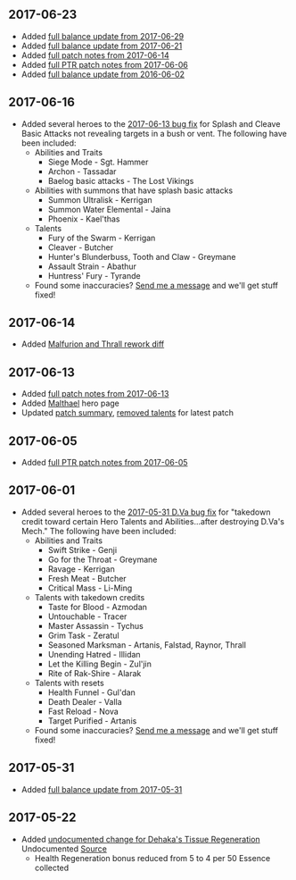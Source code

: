 
## 2017-06-23

* Added [full balance update from 2017-06-29](../patch/2016-06-29-balance-update.html)
* Added [full balance update from 2017-06-21](../patch/2016-06-21-balance-update.html)
* Added [full patch notes from 2017-06-14](../patch/2016-06-14-patch-notes.html)
* Added [full PTR patch notes from 2017-06-06](../patch/2016-06-06-ptr-patch-notes.html)
* Added [full balance update from 2016-06-02](../patch/2016-06-02-balance-update.html)

## 2017-06-16

* Added several heroes to the [2017-06-13 bug fix](../patch/2017-06-13-patch-notes.html#bug-fixes) for Splash and Cleave Basic Attacks not revealing targets in a bush or vent.  The following have been included:
    * Abilities and Traits
        * Siege Mode - Sgt. Hammer
        * Archon - Tassadar
        * Baelog basic attacks - The Lost Vikings
    * Abilities with summons that have splash basic attacks
        * Summon Ultralisk - Kerrigan
        * Summon Water Elemental - Jaina
        * Phoenix - Kael'thas
    * Talents
        * Fury of the Swarm - Kerrigan
        * Cleaver - Butcher
        * Hunter's Blunderbuss, Tooth and Claw - Greymane
        * Assault Strain - Abathur
        * Huntress' Fury - Tyrande
    * Found some inaccuracies? [Send me a message](mailto:admin@heroespatchnotes.com) and we'll get stuff fixed!

## 2017-06-14

* Added [Malfurion and Thrall rework diff](../talent/rework/2017-06-13.html)

## 2017-06-13

* Added [full patch notes from 2017-06-13](../patch/2017-06-13-patch-notes.html)
* Added [Malthael](../hero/malthael.html) hero page
* Updated [patch summary](../patch/summary.html), [removed talents](../talent/removed.html) for latest patch

## 2017-06-05

* Added [full PTR patch notes from 2017-06-05](../patch/2017-06-05-ptr-patch-notes.html)

## 2017-06-01

* Added several heroes to the [2017-05-31 D.Va bug fix](../hero/dva.html#patch2017-05-31) for "takedown credit toward certain Hero Talents and Abilities...after destroying D.Va's Mech."  The following have been included:
    * Abilities and Traits
        * Swift Strike - Genji
        * Go for the Throat - Greymane 
        * Ravage - Kerrigan 
        * Fresh Meat - Butcher 
        * Critical Mass - Li-Ming
    * Talents with takedown credits 
        * Taste for Blood - Azmodan 
        * Untouchable - Tracer 
        * Master Assassin - Tychus 
        * Grim Task - Zeratul 
        * Seasoned Marksman - Artanis, Falstad, Raynor, Thrall
        * Unending Hatred - Illidan
        * Let the Killing Begin - Zul'jin
        * Rite of Rak-Shire - Alarak 
    * Talents with resets
        * Health Funnel - Gul'dan 
        * Death Dealer - Valla 
        * Fast Reload - Nova 
        * Target Purified - Artanis
    * Found some inaccuracies? [Send me a message](mailto:admin@heroespatchnotes.com) and we'll get stuff fixed!

## 2017-05-31

* Added [full balance update from 2017-05-31](../patch/2017-05-31-balance-update.html)

## 2017-05-22

* Added [undocumented change for Dehaka's Tissue Regeneration](../hero/dehaka.html#patch2017-05-16) <span class="label label-warning">Undocumented</span> <a class="label label-info" href="https://www.reddit.com/r/heroesofthestorm/comments/6c9jdm/undocumented_changes_patch_may_16_2017_dehaka_nerf" target="_blank">Source <i class="fa fa-external-link"></i></a>
    * Health Regeneration bonus reduced from 5 to 4 per 50 Essence collected